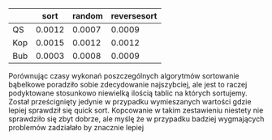 |   |sort  |random|reversesort|
|---|------|------|-----------|
|QS |0.0012|0.0007|0.0009     |
|Kop|0.0015|0.0012|0.0012     |
|Bub|0.0003|0.0008|0.0009     |

Porównując czasy wykonań poszczególnych algorytmów sortowanie bąbelkowe poradziło sobie zdecydowanie najszybciej, ale jest to raczej podyktowane stosunkowo niewielką ilością tablic na których sortujemy. Został prześcignięty jedynie w przypadku wymieszanych wartości gdzie lepiej sprawdził się quick sort. Kopcowanie w takim zestawieniu niestety nie sprawdziło się zbyt dobrze, ale myślę że w przypadku badziej wygmających problemów zadziałało by znacznie lepiej